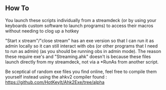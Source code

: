 ## How To
You launch these scripts individually from a streamdeck (or by using your keyboards custom software to launch programs) to access their macros without needing to clog up a hotkey

"Start x stream"/"close stream" has an exe version so that I can run it as admin locally so it can still interact with obs (or other programs that I need to run as admin) (as you should be running obs in admin mode). The reason these require exe's and "Streaming.ahk" doesn't is because these files launch directly from my streamdeck, not via a *RunAs from another script.

Be sceptical of random exe files you find online, feel free to compile them yourself instead using the ahkv2 compiler found : https://github.com/HotKeyIt/Ahk2Exe/tree/alpha